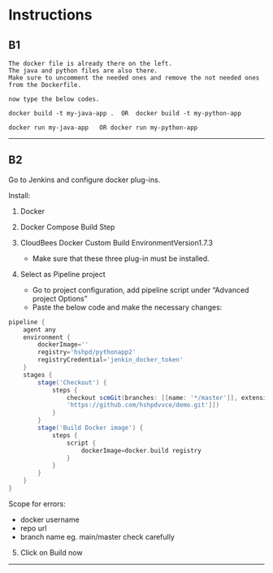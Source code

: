 # Instructions

## B1

```
The docker file is already there on the left.
The java and python files are also there.
Make sure to uncomment the needed ones and remove the not needed ones from the Dockerfile.

now type the below codes.

docker build -t my-java-app .  OR  docker build -t my-python-app

docker run my-java-app   OR docker run my-python-app
```

---

## B2

Go to Jenkins and configure docker plug-ins.

Install:

1. Docker
2. Docker Compose Build Step
3. CloudBees Docker Custom Build EnvironmentVersion1.7.3

   - Make sure that these three plug-in must be installed.

4. Select as Pipeline project
   - Go to project configuration, add pipeline script under “Advanced project Options”
   - Paste the below code and make the necessary changes:

```groovy
pipeline {
    agent any
    environment {
        dockerImage=''
        registry='hshpd/pythonapp2'
        registryCredential='jenkin_docker_token'
    }
    stages {
        stage('Checkout') {
            steps {
                checkout scmGit(branches: [[name: '*/master']], extensions: [], userRemoteConfigs: [[url:
                'https://github.com/hshpdvvce/demo.git']])
            }
        }
        stage('Build Docker image') {
            steps {
                script {
                    dockerImage=docker.build registry
                }
            }
        }
    }
}
```

Scope for errors:

- docker username
- repo url
- branch name eg. main/master check carefully

5. Click on Build now

---
